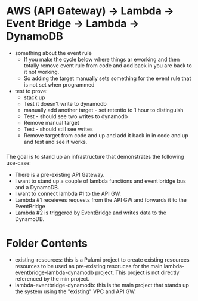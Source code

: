 # AWS (API Gateway) -> Lambda -> Event Bridge -> Lambda -> DynamoDB

- something about the event rule
  - If you make the cycle below where things ar eworking and then totally remove event rule from code and add back in you are back to it not working.
  - So adding the target manually sets something for the event rule that is not set when programmed
- test to prove:
  - stack up
  - Test it doesn't write to dynamodb
  - manually add another target - set retentio to 1 hour to distinguish
  - Test - should see two writes to dynamodb
  - Remove manual target
  - Test - should still see writes
  - Remove target from code and up and add it back in in code and up and test and see it works.

#####

The goal is to stand up an infrastructure that demonstrates the following use-case:

- There is a pre-existing API Gateway.
- I want to stand up a couple of lambda functions and event bridge bus and a DynamoDB.
- I want to connect lambda #1 to the API GW.
- Lambda #1 receieves requests from the API GW and forwards it to the EventBridge
- Lambda #2 is triggered by EventBridge and writes data to the DynamoDB.

# Folder Contents

- existing-resources: this is a Pulumi project to create existing resources resources to be used as pre-existing resoruces for the main lambda-eventbridge-lambda-dynamodb project. This project is not directly referenced by the min project.
- lambda-eventbridge-dynamodb: this is the main project that stands up the system using the "existing" VPC and API GW.
